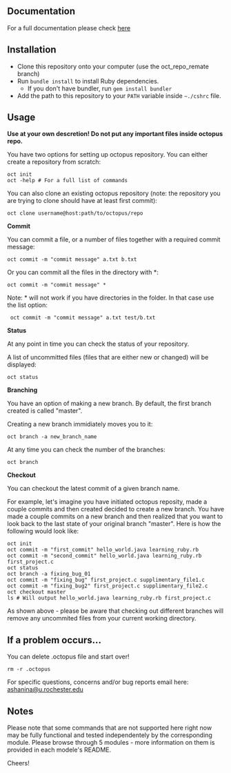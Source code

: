 ## Documentation
For a full documentation please check [here](https://docs.google.com/document/d/15nhO8Gd22VIENqxUBeEXDIvDkKBUW-H59sufeJj0I3w/edit?usp=sharing)

## Installation
- Clone this repository onto your computer (use the oct_repo_remate branch)
- Run `bundle install` to install Ruby dependencies.
  - If you don't have bundler, run `gem install bundler`
- Add the path to this repository to your `PATH` variable inside `~./cshrc` file.
  
## Usage

**Use at your own descretion! Do not put any important files inside octopus repo.** 

You have two options for setting up octopus repository.
You can either create a repository from scratch:
  ```
  oct init
  oct -help # For a full list of commands
  ```
  
You can also clone an existing octopus repository (note: the repository you are trying to clone should have at least first commit):
  ```
  oct clone username@host:path/to/octopus/repo
  ```
  
**Commit**

You can commit a file, or a number of files together with a required commit message:
  ```
  oct commit -m "commit message" a.txt b.txt
  ```
  
Or you can commit all the files in the directory with *:
  ```
  oct commit -m "commit message" *
  ```
Note: * will not work if you have directories in the folder. In that case use the list option:
 ```
  oct commit -m "commit message" a.txt test/b.txt
  ```
  
**Status**

At any point in time you can check the status of your repository. 

A list of uncommitted files (files that are either new or changed) will be displayed:
  ```
  oct status
  ```
  
**Branching**

You have an option of making a new branch. By default, the first branch created is called "master".

Creating a new branch immidiately moves you to it:
  ```
  oct branch -a new_branch_name
  ```
At any time you can check the number of the branches:
  ```
  oct branch
  ```
**Checkout**

You can checkout the latest commit of a given branch name. 

For example, let's imagine you have initiated octopus reposity, made a couple commits and then created decided
to create a new branch. You have made a couple commits on a new branch and then realized that you want to look
back to the last state of your original branch "master". Here is how the following would look like:
  ```
  oct init
  oct commit -m "first_commit" hello_world.java learning_ruby.rb
  oct commit -m "second_commit" hello_world.java learning_ruby.rb first_project.c
  oct status 
  oct branch -a fixing_bug_01
  oct commit -m "fixing_bug" first_project.c supplimentary_file1.c
  oct commit -m "fixing_bug2" first_project.c supplimentary_file2.c
  oct checkout master
  ls # Will output hello_world.java learning_ruby.rb first_project.c
  ```
  
As shown above - please be aware that checking out different branches will remove any uncommited files from
your current working directory.

## If a problem occurs...
You can delete .octopus file and start over!
  ```
  rm -r .octopus
  ```
For specific questions, concerns and/or bug reports email here: ashanina@u.rochester.edu

## Notes
Please note that some commands that are not supported here right now may be fully functional and tested independentely by the corresponding module. Please browse through 5 modules - more information on them is provided in each modele's README. 


Cheers!
